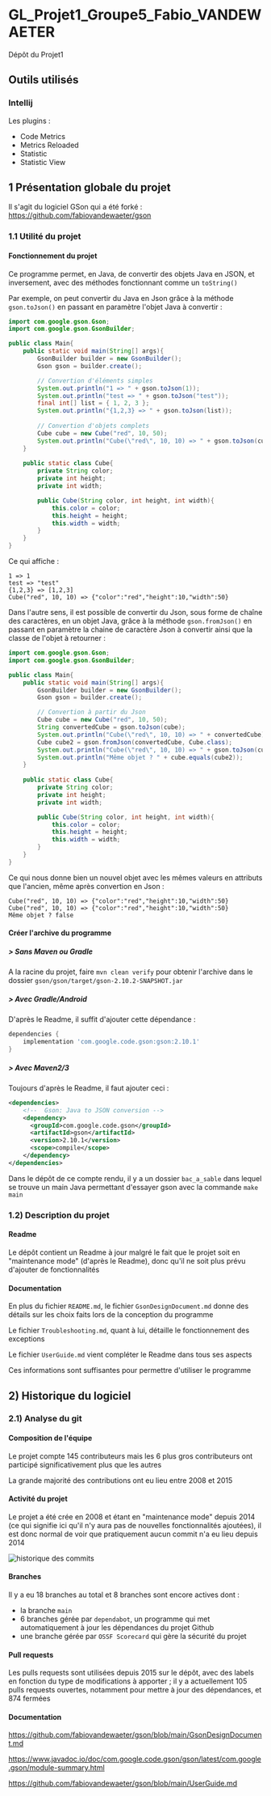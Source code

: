 # GL_Projet1_Groupe5_Fabio_VANDEWAETER

Dépôt du Projet1

## Outils utilisés

### Intellij
Les plugins :
- Code Metrics
- Metrics Reloaded
- Statistic
- Statistic View

## 1 Présentation globale du projet

Il s'agit du logiciel GSon qui a été forké :
https://github.com/fabiovandewaeter/gson

### 1.1 Utilité du projet
#### Fonctionnement du projet
Ce programme permet, en Java, de convertir des objets Java en JSON, et inversement, avec des méthodes fonctionnant comme un `toString()`

Par exemple, on peut convertir du Java en Json grâce à la méthode `gson.toJson()` en passant en paramètre l'objet Java à convertir :

```java
import com.google.gson.Gson;
import com.google.gson.GsonBuilder;

public class Main{
    public static void main(String[] args){
        GsonBuilder builder = new GsonBuilder();
        Gson gson = builder.create();

        // Convertion d'éléments simples
        System.out.println("1 => " + gson.toJson(1));
        System.out.println("test => " + gson.toJson("test"));
        final int[] list = { 1, 2, 3 };
        System.out.println("{1,2,3} => " + gson.toJson(list));
        
        // Convertion d'objets complets
        Cube cube = new Cube("red", 10, 50);
        System.out.println("Cube(\"red\", 10, 10) => " + gson.toJson(cube));
    }
    
    public static class Cube{
        private String color;
        private int height;
        private int width;

        public Cube(String color, int height, int width){
            this.color = color;
            this.height = height;
            this.width = width;
        }
    }
}
```

Ce qui affiche :

```
1 => 1
test => "test"
{1,2,3} => [1,2,3]
Cube("red", 10, 10) => {"color":"red","height":10,"width":50}
```

Dans l'autre sens, il est possible de convertir du Json, sous forme de chaîne des caractères, en un objet Java, grâce à la méthode `gson.fromJson()` en passant en paramètre la chaine de caractère Json à convertir ainsi que la classe de l'objet à retourner :

```java
import com.google.gson.Gson;
import com.google.gson.GsonBuilder;

public class Main{
    public static void main(String[] args){
        GsonBuilder builder = new GsonBuilder();
        Gson gson = builder.create();

        // Convertion à partir du Json
        Cube cube = new Cube("red", 10, 50);
        String convertedCube = gson.toJson(cube);
        System.out.println("Cube(\"red\", 10, 10) => " + convertedCube);
        Cube cube2 = gson.fromJson(convertedCube, Cube.class);
        System.out.println("Cube(\"red\", 10, 10) => " + gson.toJson(cube2));
        System.out.println("Même objet ? " + cube.equals(cube2));
    }
    
    public static class Cube{
        private String color;
        private int height;
        private int width;

        public Cube(String color, int height, int width){
            this.color = color;
            this.height = height;
            this.width = width;
        }
    }
}
```

Ce qui nous donne bien un nouvel objet avec les mêmes valeurs en attributs que l'ancien, même après convertion en Json : 

```
Cube("red", 10, 10) => {"color":"red","height":10,"width":50}
Cube("red", 10, 10) => {"color":"red","height":10,"width":50}
Même objet ? false
```

#### Créer l'archive du programme
##### > Sans Maven ou Gradle
A la racine du projet, faire `mvn clean verify` pour obtenir l'archive dans le dossier `gson/gson/target/gson-2.10.2-SNAPSHOT.jar`

##### > Avec Gradle/Android

D'après le Readme, il suffit d'ajouter cette dépendance :

```gradle
dependencies {
    implementation 'com.google.code.gson:gson:2.10.1'
}
```

##### > Avec Maven2/3
Toujours d'après le Readme, il faut ajouter ceci :

```xml
<dependencies>
    <!--  Gson: Java to JSON conversion -->
    <dependency>
      <groupId>com.google.code.gson</groupId>
      <artifactId>gson</artifactId>
      <version>2.10.1</version>
      <scope>compile</scope>
    </dependency>
</dependencies>
```

Dans le dépôt de ce compte rendu, il y a un dossier `bac_a_sable` dans lequel se trouve un main Java permettant d'essayer gson avec la commande `make main`

### 1.2) Description du projet

#### Readme

Le dépôt contient un Readme à jour malgré le fait que le projet soit en "maintenance mode" (d'après le Readme), donc qu'il ne soit plus prévu d'ajouter de fonctionnalités

#### Documentation

En plus du fichier `README.md`, le fichier `GsonDesignDocument.md` donne des détails sur les choix faits lors de la conception du programme

Le fichier `Troubleshooting.md`, quant à lui, détaille le fonctionnement des exceptions

Le fichier `UserGuide.md` vient compléter le Readme dans tous ses aspects

Ces informations sont suffisantes pour permettre d'utiliser le programme

## 2) Historique du logiciel
### 2.1) Analyse du git

#### Composition de l'équipe
Le projet compte 145 contributeurs mais les 6 plus gros contributeurs ont participé significativement plus que les autres

La grande majorité des contributions ont eu lieu entre 2008 et 2015

#### Activité du projet
Le projet a été crée en 2008 et étant en "maintenance mode" depuis 2014 (ce qui signifie ici qu'il n'y aura pas de nouvelles fonctionnalités ajoutées), il est donc normal de voir que pratiquement aucun commit n'a eu lieu depuis 2014

![historique des commits](assets/commits-history.png)

#### Branches

Il y a eu 18 branches au total et 8 branches sont encore actives dont :
- la branche `main`
- 6 branches gérée par `dependabot`, un programme qui met automatiquement à jour les dépendances du projet Github
- une branche gérée par `OSSF Scorecard` qui gère la sécurité du projet

#### Pull requests

Les pulls requests sont utilisées depuis 2015 sur le dépôt, avec des labels en fonction du type de modifications à apporter ; il y a actuellement 105 pulls requests ouvertes, notamment pour mettre à jour des dépendances, et 874 fermées

#### Documentation
https://github.com/fabiovandewaeter/gson/blob/main/GsonDesignDocument.md

https://www.javadoc.io/doc/com.google.code.gson/gson/latest/com.google.gson/module-summary.html

https://github.com/fabiovandewaeter/gson/blob/main/UserGuide.md